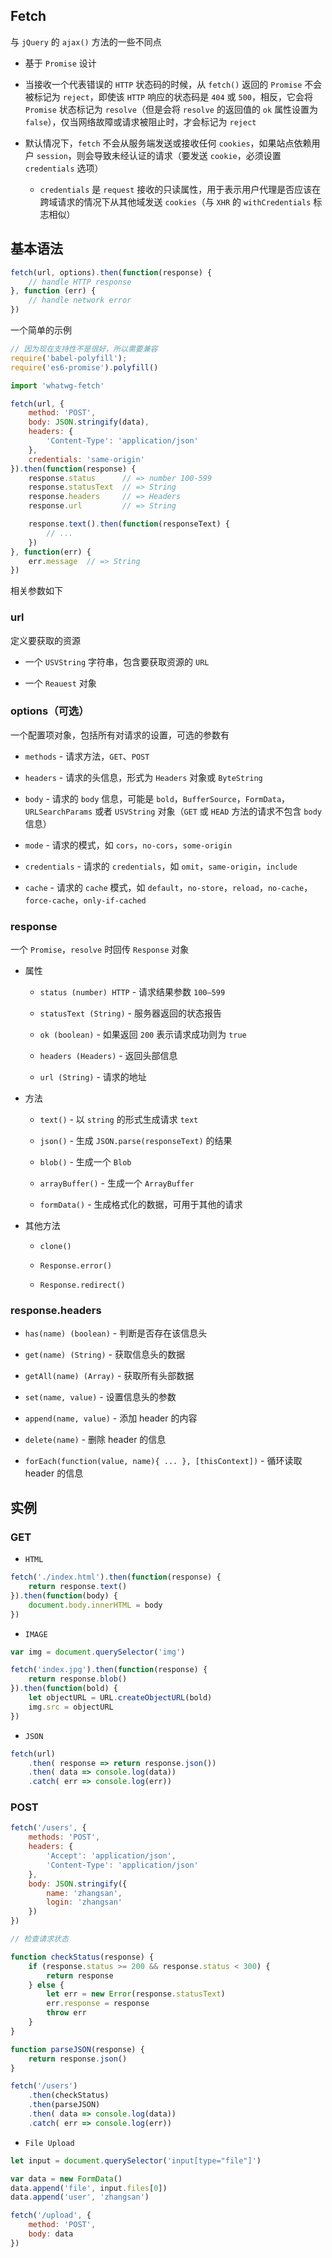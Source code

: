 
## Fetch

与 `jQuery` 的 `ajax()` 方法的一些不同点

* 基于 `Promise` 设计

* 当接收一个代表错误的 `HTTP` 状态码的时候，从 `fetch()` 返回的 `Promise` 不会被标记为 `reject`，即使该 `HTTP` 响应的状态码是 `404` 或 `500`，相反，它会将 `Promise` 状态标记为 `resolve`（但是会将 `resolve` 的返回值的 `ok` 属性设置为 `false`），仅当网络故障或请求被阻止时，才会标记为 `reject`

* 默认情况下，`fetch` 不会从服务端发送或接收任何 `cookies`，如果站点依赖用户 `session`，则会导致未经认证的请求（要发送 `cookie`，必须设置 `credentials` 选项）

  * `credentials` 是 `request` 接收的只读属性，用于表示用户代理是否应该在跨域请求的情况下从其他域发送 `cookies`（与 `XHR` 的 `withCredentials` 标志相似）



## 基本语法

```js
fetch(url, options).then(function(response) {
    // handle HTTP response
}, function (err) {
    // handle network error
})
```

一个简单的示例

```js
// 因为现在支持性不是很好，所以需要兼容
require('babel-polyfill');
require('es6-promise').polyfill()

import 'whatwg-fetch'

fetch(url, {
    method: 'POST',
    body: JSON.stringify(data),
    headers: {
        'Content-Type': 'application/json'
    },
    credentials: 'same-origin'
}).then(function(response) {
    response.status      // => number 100-599
    response.statusText  // => String
    response.headers     // => Headers
    response.url         // => String

    response.text().then(function(responseText) {
        // ...
    })
}, function(err) {
    err.message  // => String
})
```

相关参数如下


### url 

定义要获取的资源

* 一个 `USVString` 字符串，包含要获取资源的 `URL`

* 一个 `Reauest` 对象


### options（可选） 

一个配置项对象，包括所有对请求的设置，可选的参数有

* `methods` - 请求方法，`GET`、`POST`

* `headers` - 请求的头信息，形式为 `Headers` 对象或 `ByteString`

* `body` - 请求的 `body` 信息，可能是 `bold`，`BufferSource`，`FormData`，`URLSearchParams` 或者 `USVString` 对象（`GET` 或 `HEAD` 方法的请求不包含 `body` 信息）

* `mode` - 请求的模式，如 `cors`，`no-cors`，`some-origin`

* `credentials` - 请求的 `credentials`，如 `omit`，`same-origin`，`include`

* `cache` - 请求的 `cache` 模式，如 `default`，`no-store`，`reload`，`no-cache`，`force-cache`，`only-if-cached`


### response 

一个 `Promise`，`resolve` 时回传 `Response` 对象

* 属性

  * `status (number) HTTP` - 请求结果参数 `100–599`

  * `statusText (String)` - 服务器返回的状态报告

  * `ok (boolean)` - 如果返回 `200` 表示请求成功则为 `true`

  * `headers (Headers)` - 返回头部信息

  * `url (String)` - 请求的地址

* 方法

  * `text()` - 以 `string` 的形式生成请求 `text`

  * `json()` - 生成 `JSON.parse(responseText)` 的结果

  * `blob()` - 生成一个 `Blob`

  * `arrayBuffer()` - 生成一个 `ArrayBuffer`

  * `formData()` - 生成格式化的数据，可用于其他的请求

* 其他方法

  * `clone()`

  * `Response.error()`

  * `Response.redirect()`


### response.headers

  * `has(name) (boolean)` - 判断是否存在该信息头

  * `get(name) (String)` - 获取信息头的数据

  * `getAll(name) (Array)` - 获取所有头部数据

  * `set(name, value)` - 设置信息头的参数

  * `append(name, value)` - 添加 header 的内容

  * `delete(name)` - 删除 header 的信息

  * `forEach(function(value, name){ ... }, [thisContext])` - 循环读取 header 的信息


## 实例

### GET

* `HTML`

```js
fetch('./index.html').then(function(response) {
    return response.text()
}).then(function(body) {
    document.body.innerHTML = body
})
```

* `IMAGE`

```js
var img = document.querySelector('img')

fetch('index.jpg').then(function(response) {
    return response.blob()
}).then(function(bold) {
    let objectURL = URL.createObjectURL(bold)
    img.src = objectURL
})
```

* `JSON`

```js
fetch(url)
    .then( response => return response.json())
    .then( data => console.log(data))
    .catch( err => console.log(err))
```


### POST

```js
fetch('/users', {
    methods: 'POST',
    headers: {
        'Accept': 'application/json',
        'Content-Type': 'application/json'
    },
    body: JSON.stringify({
        name: 'zhangsan',
        login: 'zhangsan'
    })
})

// 检查请求状态

function checkStatus(response) {
    if (response.status >= 200 && response.status < 300) {
        return response
    } else {
        let err = new Error(response.statusText)
        err.response = response
        throw err
    }
}

function parseJSON(response) {
    return response.json()
}

fetch('/users')
    .then(checkStatus)
    .then(parseJSON)
    .then( data => console.log(data))
    .catch( err => console.log(err))
```

* `File Upload`

```js
let input = document.querySelector('input[type="file"]')

var data = new FormData()
data.append('file', input.files[0])
data.append('user', 'zhangsan')

fetch('/upload', {
    method: 'POST',
    body: data
})
```

